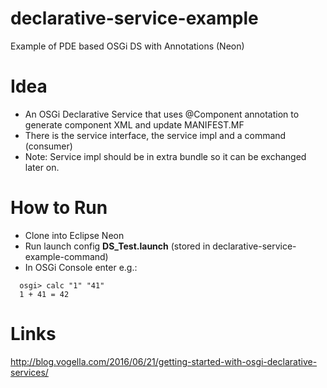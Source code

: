 # declarative-service-example
Example of PDE based OSGi DS with Annotations (Neon)

# Idea
* An OSGi Declarative Service that uses @Component annotation to generate component XML and update MANIFEST.MF
* There is the service interface, the service impl and a command (consumer)
* Note: Service impl should be in extra bundle so it can be exchanged later on.

# How to Run
* Clone into Eclipse Neon
* Run launch config **DS_Test.launch** (stored in declarative-service-example-command)
* In OSGi Console enter e.g.:

```
  osgi> calc "1" "41"
  1 + 41 = 42
```

# Links
http://blog.vogella.com/2016/06/21/getting-started-with-osgi-declarative-services/

